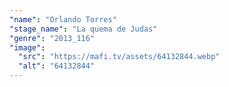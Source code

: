 ```yaml
---
"name": "Orlando Torres"
"stage_name": "La quema de Judas"
"genre": "2013_116"
"image":
  "src": "https://mafi.tv/assets/64132844.webp"
  "alt": "64132844"
---
```

